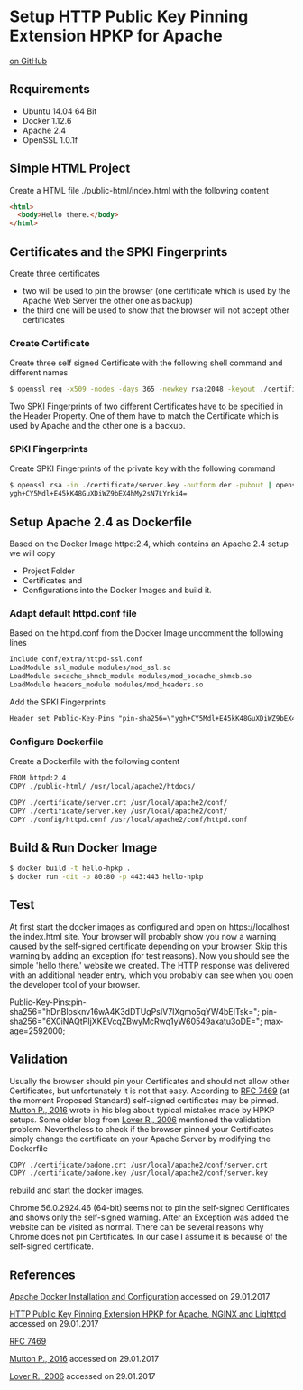 # Setup HTTP Public Key Pinning Extension HPKP for Apache
[on GitHub](https://github.com/LAtanassov/apache_hpkp_setup.git)

## Requirements
- Ubuntu 14.04 64 Bit
- Docker 1.12.6
- Apache 2.4
- OpenSSL 1.0.1f

## Simple HTML Project
Create a HTML file ./public-html/index.html with the following content 

```html
<html>
  <body>Hello there.</body>
</html>
```

## Certificates and the SPKI Fingerprints
Create three certificates
- two will be used to pin the browser (one certificate which is used by the Apache Web Server the other one as backup)
- the third one will be used to show that the browser will not accept other certificates

### Create Certificate 
Create three self signed Certificate with the following shell command and different names
```sh
$ openssl req -x509 -nodes -days 365 -newkey rsa:2048 -keyout ./certificate/server.key -out ./certificate/server.crt
```
Two SPKI Fingerprints of two different Certificates have to be specified in the Header Property. One of them have to match the Certificate which is used by Apache and the other one is a backup. 

### SPKI Fingerprints
Create SPKI Fingerprints of the private key with the following command
```sh
$ openssl rsa -in ./certificate/server.key -outform der -pubout | openssl dgst -sha256 -binary | openssl enc -base64
ygh+CY5Mdl+E45kK48GuXDiWZ9bEX4hMy2sN7LYnki4=
```

## Setup Apache 2.4 as Dockerfile
Based on the Docker Image httpd:2.4, which contains an Apache 2.4 setup we will copy
- Project Folder
- Certificates and
- Configurations
into the Docker Images and build it.

### Adapt default httpd.conf file
Based on the httpd.conf from the Docker Image uncomment the following lines
```txt
Include conf/extra/httpd-ssl.conf
LoadModule ssl_module modules/mod_ssl.so
LoadModule socache_shmcb_module modules/mod_socache_shmcb.so
LoadModule headers_module modules/mod_headers.so
```
Add the SPKI Fingerprints
```txt
Header set Public-Key-Pins "pin-sha256=\"ygh+CY5Mdl+E45kK48GuXDiWZ9bEX4hMy2sN7LYnki4=\"; pin-sha256=\"+dh24vsE9RbAU81Urr8IhzypH2hTdoqKwSfFqY6bYh8=\"; max-age=2592000; includeSubDomains"
```

### Configure Dockerfile
Create a Dockerfile with the following content 
```txt
FROM httpd:2.4
COPY ./public-html/ /usr/local/apache2/htdocs/

COPY ./certificate/server.crt /usr/local/apache2/conf/
COPY ./certificate/server.key /usr/local/apache2/conf/
COPY ./config/httpd.conf /usr/local/apache2/conf/httpd.conf
```

## Build & Run Docker Image
```sh
$ docker build -t hello-hpkp .
$ docker run -dit -p 80:80 -p 443:443 hello-hpkp
```

## Test
At first start the docker images as configured and open on https://localhost the index.html site. Your browser will probably show you now a warning caused by the self-signed certificate depending on your browser. Skip this warning by adding an exception (for test reasons). Now you should see the simple 'hello there.' website we created. The HTTP response was delivered with an additional header entry, which you probably can see when you open the developer tool of your browser.

Public-Key-Pins:pin-sha256="hDnBlosknv16wA4K3dDTUgPsIV7IXgmo5qYW4bEITsk="; pin-sha256="6X0iNAQtPIjXKEVcqZBwyMcRwq1yW60549axatu3oDE="; max-age=2592000;

## Validation
Usually the browser should pin your Certificates and should not allow other Certificates, but unfortunately it is not that easy. According to [RFC 7469](https://www.rfc-editor.org/rfc/pdfrfc/rfc7469.txt.pdf) (at the moment Proposed Standard) self-signed certificates may be pinned. [Mutton P., 2016](https://news.netcraft.com/archives/2016/03/30/http-public-key-pinning-youre-doing-it-wrong.html) wrote in his blog about typical mistakes made by HPKP setups. Some older blog from [Lover R., 2006](http://blog.rlove.org/2015/01/public-key-pinning-hpkp.html) mentioned the validation problem. Nevertheless to check if the browser pinned your Certificates simply change the certificate on your Apache Server by modifying the Dockerfile
```txt
COPY ./certificate/badone.crt /usr/local/apache2/conf/server.crt
COPY ./certificate/badone.key /usr/local/apache2/conf/server.key
```
rebuild and start the docker images.

Chrome 56.0.2924.46 (64-bit) seems not to pin the self-signed Certificates and shows only the self-signed warning. After an Exception was added the website can be visited as normal. There can be several reasons why Chrome does not pin Certificates. In our case I assume it is because of the self-signed certificate.

## References
[Apache Docker Installation and Configuration](https://hub.docker.com/_/httpd/) accessed on 29.01.2017

[HTTP Public Key Pinning Extension HPKP for Apache, NGINX and Lighttpd](https://raymii.org/s/articles/HTTP_Public_Key_Pinning_Extension_HPKP.html) accessed on 29.01.2017

[RFC 7469](https://www.rfc-editor.org/rfc/pdfrfc/rfc7469.txt.pdf)

[Mutton P., 2016](https://news.netcraft.com/archives/2016/03/30/http-public-key-pinning-youre-doing-it-wrong.html) accessed on 29.01.2017

[Lover R., 2006](http://blog.rlove.org/2015/01/public-key-pinning-hpkp.html) accessed on 29.01.2017